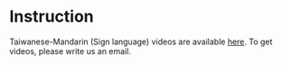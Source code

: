# Instruction
Taiwanese-Mandarin (Sign language) videos are available [here](https://drive.google.com/drive/folders/1sOCC7eJj_AXlhBSh_jHRY5uR4wxHbwU5). To get videos, please write us an email.
